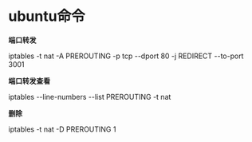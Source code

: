 # ubuntu命令

**端口转发**

iptables -t nat -A PREROUTING -p tcp --dport 80 -j REDIRECT --to-port 3001

**端口转发查看**

iptables --line-numbers --list PREROUTING -t nat

**删除**

iptables -t nat -D PREROUTING 1